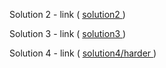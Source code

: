 Solution 2 - link ( <a href="https://alemos2611.github.io/coursera-test/module2-solution/index.html"> solution2 </a> )

Solution 3 - link ( <a href="https://alemos2611.github.io/coursera-test/module3-solution/index.html"> solution3 </a> )

Solution 4 - link ( <a href="https://alemos2611.github.io/coursera-test/blob/master/module4-solution/harder/index.html"> solution4/harder  </a> )
 
